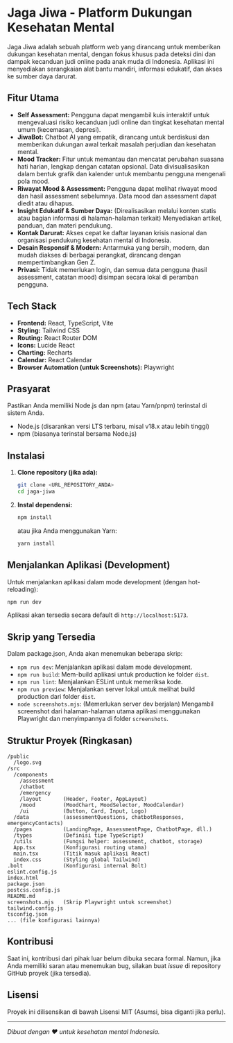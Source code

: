 # Jaga Jiwa - Platform Dukungan Kesehatan Mental

Jaga Jiwa adalah sebuah platform web yang dirancang untuk memberikan dukungan kesehatan mental, dengan fokus khusus pada deteksi dini dan dampak kecanduan judi online pada anak muda di Indonesia. Aplikasi ini menyediakan serangkaian alat bantu mandiri, informasi edukatif, dan akses ke sumber daya darurat.

## Fitur Utama

- **Self Assessment:** Pengguna dapat mengambil kuis interaktif untuk mengevaluasi risiko kecanduan judi online dan tingkat kesehatan mental umum (kecemasan, depresi).
- **JiwaBot:** Chatbot AI yang empatik, dirancang untuk berdiskusi dan memberikan dukungan awal terkait masalah perjudian dan kesehatan mental.
- **Mood Tracker:** Fitur untuk memantau dan mencatat perubahan suasana hati harian, lengkap dengan catatan opsional. Data divisualisasikan dalam bentuk grafik dan kalender untuk membantu pengguna mengenali pola mood.
- **Riwayat Mood & Assessment:** Pengguna dapat melihat riwayat mood dan hasil assessment sebelumnya. Data mood dan assessment dapat diedit atau dihapus.
- **Insight Edukatif & Sumber Daya:** (Direalisasikan melalui konten statis atau bagian informasi di halaman-halaman terkait) Menyediakan artikel, panduan, dan materi pendukung.
- **Kontak Darurat:** Akses cepat ke daftar layanan krisis nasional dan organisasi pendukung kesehatan mental di Indonesia.
- **Desain Responsif & Modern:** Antarmuka yang bersih, modern, dan mudah diakses di berbagai perangkat, dirancang dengan mempertimbangkan Gen Z.
- **Privasi:** Tidak memerlukan login, dan semua data pengguna (hasil assessment, catatan mood) disimpan secara lokal di peramban pengguna.

## Tech Stack

- **Frontend:** React, TypeScript, Vite
- **Styling:** Tailwind CSS
- **Routing:** React Router DOM
- **Icons:** Lucide React
- **Charting:** Recharts
- **Calendar:** React Calendar
- **Browser Automation (untuk Screenshots):** Playwright

## Prasyarat

Pastikan Anda memiliki Node.js dan npm (atau Yarn/pnpm) terinstal di sistem Anda.
- Node.js (disarankan versi LTS terbaru, misal v18.x atau lebih tinggi)
- npm (biasanya terinstal bersama Node.js)

## Instalasi

1.  **Clone repository (jika ada):**
    ```bash
    git clone <URL_REPOSITORY_ANDA>
    cd jaga-jiwa
    ```

2.  **Instal dependensi:**
    ```bash
    npm install
    ```
    atau jika Anda menggunakan Yarn:
    ```bash
    yarn install
    ```

## Menjalankan Aplikasi (Development)

Untuk menjalankan aplikasi dalam mode development (dengan hot-reloading):

```bash
npm run dev
```

Aplikasi akan tersedia secara default di `http://localhost:5173`.

## Skrip yang Tersedia

Dalam package.json, Anda akan menemukan beberapa skrip:

-   `npm run dev`: Menjalankan aplikasi dalam mode development.
-   `npm run build`: Mem-build aplikasi untuk production ke folder `dist`.
-   `npm run lint`: Menjalankan ESLint untuk memeriksa kode.
-   `npm run preview`: Menjalankan server lokal untuk melihat build production dari folder `dist`.
-   `node screenshots.mjs`: (Memerlukan server dev berjalan) Mengambil screenshot dari halaman-halaman utama aplikasi menggunakan Playwright dan menyimpannya di folder `screenshots`.

## Struktur Proyek (Ringkasan)

```
/public
  /logo.svg
/src
  /components
    /assessment
    /chatbot
    /emergency
    /layout       (Header, Footer, AppLayout)
    /mood         (MoodChart, MoodSelector, MoodCalendar)
    /ui           (Button, Card, Input, Logo)
  /data           (assessmentQuestions, chatbotResponses, emergencyContacts)
  /pages          (LandingPage, AssessmentPage, ChatbotPage, dll.)
  /types          (Definisi tipe TypeScript)
  /utils          (Fungsi helper: assessment, chatbot, storage)
  App.tsx         (Konfigurasi routing utama)
  main.tsx        (Titik masuk aplikasi React)
  index.css       (Styling global Tailwind)
.bolt             (Konfigurasi internal Bolt)
eslint.config.js
index.html
package.json
postcss.config.js
README.md
screenshots.mjs   (Skrip Playwright untuk screenshot)
tailwind.config.js
tsconfig.json
... (file konfigurasi lainnya)
```

## Kontribusi

Saat ini, kontribusi dari pihak luar belum dibuka secara formal. Namun, jika Anda memiliki saran atau menemukan bug, silakan buat *issue* di repository GitHub proyek (jika tersedia).

## Lisensi

Proyek ini dilisensikan di bawah Lisensi MIT (Asumsi, bisa diganti jika perlu).

---

*Dibuat dengan ❤️ untuk kesehatan mental Indonesia.* 